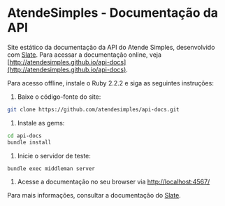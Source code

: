 AtendeSimples - Documentação da API
========

Site estático da documentação da API do Atende Simples, desenvolvido com [Slate](https://github.com/tripit/slate). Para acessar a documentação online, veja [http://atendesimples.github.io/api-docs](http://atendesimples.github.io/api-docs).

Para acesso offline, instale o Ruby 2.2.2 e siga as seguintes instruções:

1. Baixe o código-fonte do site:

  ```sh
  git clone https://github.com/atendesimples/api-docs.git
  ```

1. Instale as gems:

  ```sh
  cd api-docs
  bundle install
  ```

1. Inicie o servidor de teste:

  ```sh
  bundle exec middleman server
  ```

1. Acesse a documentação no seu browser via [http://localhost:4567/](http://localhost:4567/)

Para mais informações, consultar a documentação do [Slate](https://github.com/tripit/slate).

